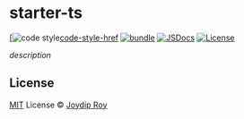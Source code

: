 # starter-ts

[![code style][code-style-src][code-style-href]
[![bundle][bundle-src]][bundle-href]
[![JSDocs][jsdocs-src]][jsdocs-href]
[![License][license-src]][license-href]

_description_

## License

[MIT](./LICENSE) License © [Joydip Roy](https://github.com/rjoydip)

<!-- Badges -->

[code-style-href]: https://github.com/antfu/eslint-config
[code-style-src]: https://antfu.me/badge-code-style.svg
[bundle-src]: https://img.shields.io/bundlephobia/minzip/starter-ts?style=flat&colorA=080f12&colorB=1fa669&label=minzip
[bundle-href]: https://bundlephobia.com/result?p=starter-ts
[license-src]: https://img.shields.io/github/license/rjoydip/starter-ts.svg?style=flat&colorA=080f12&colorB=1fa669
[license-href]: https://github.com/rjoydip/starter-ts/blob/main/LICENSE
[jsdocs-src]: https://img.shields.io/badge/jsdocs-reference-080f12?style=flat&colorA=080f12&colorB=1fa669
[jsdocs-href]: https://www.jsdocs.io/package/starter-ts
